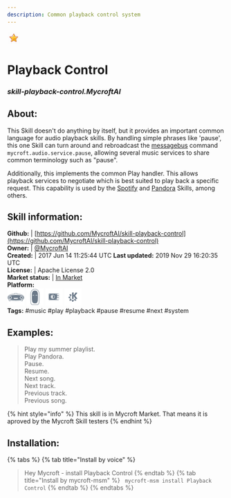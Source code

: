 ```yaml
---  
description: Common playback control system  
---  
```

![](../.gitbook/assets/star.png)  
# Playback Control  
### _skill-playback-control.MycroftAI_  
## About:  
This Skill doesn't do anything by itself, but it provides an important common
language for audio playback skills.  By handling simple phrases like
'pause', this one Skill can turn around and rebroadcast the [messagebus](https://mycroft.ai/documentation/message-bus/)
command `mycroft.audio.service.pause`, allowing several music services to share
common terminology such as "pause".

Additionally, this implements the common Play handler.  This allows playback
services to negotiate which is best suited to play back a specific request.
This capability is used by the [Spotify](https://github.com/forslund/spotify-skill) and [Pandora](https://github.com/mycroftai/pianobar-skill) Skills, among others.

## Skill information:  
**Github:** | [https://github.com/MycroftAI/skill-playback-control](https://github.com/MycroftAI/skill-playback-control)  
**Owner:** | [@MycroftAI](https://github.com/MycroftAI)  
**Created:** | 2017 Jun 14 11:25:44 UTC  **Last updated:** 2019 Nov 29 16:20:35 UTC  
**License:** | Apache License 2.0  
**Market status:** | [In Market](https://market.mycroft.ai/skill/mycroft-playback-control)  
**Platform:**  
 ![](../.gitbook/assets/mark-1-icon.png)  ![](../.gitbook/assets/mark-2-icon.png)  ![](../.gitbook/assets/picroft-icon.png)  ![](../.gitbook/assets/kde.png)   
**Tags:** \#music \#play \#playback \#pause \#resume \#next \#system   
## Examples:  
> Play my summer playlist.  
> Play Pandora.  
> Pause.  
> Resume.  
> Next song.  
> Next track.  
> Previous track.  
> Previous song.  
  
{% hint style="info" %}
This skill is in Mycroft Market. That means it is aproved by the Mycroft Skill testers
{% endhint %}
    
## Installation:  
{% tabs %}
{% tab title="Install by voice" %}
> Hey Mycroft - install Playback Control
{% endtab %}
  {% tab title="Install by mycroft-msm" %}
``` mycroft-msm install Playback Control```
{% endtab %}
  {% endtabs %}
  